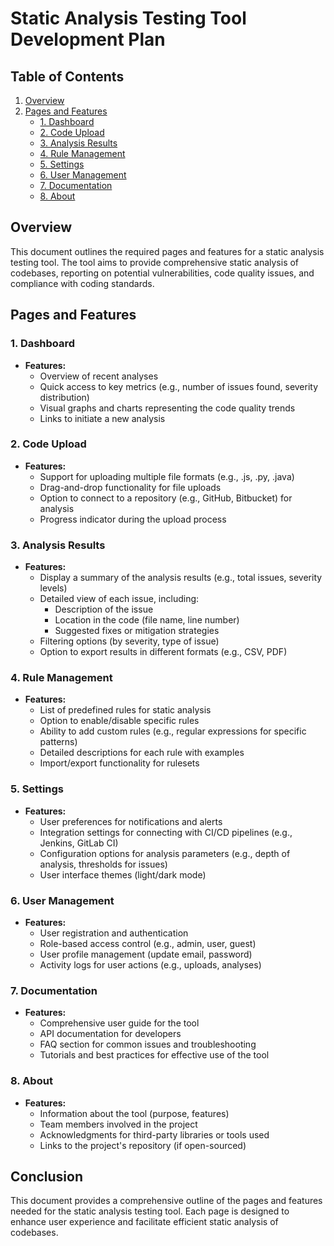# Static Analysis Testing Tool Development Plan

## Table of Contents
1. [Overview](#overview)
2. [Pages and Features](#pages-and-features)
   - [1. Dashboard](#1-dashboard)
   - [2. Code Upload](#2-code-upload)
   - [3. Analysis Results](#3-analysis-results)
   - [4. Rule Management](#4-rule-management)
   - [5. Settings](#5-settings)
   - [6. User Management](#6-user-management)
   - [7. Documentation](#7-documentation)
   - [8. About](#8-about)

## Overview
This document outlines the required pages and features for a static analysis testing tool. The tool aims to provide comprehensive static analysis of codebases, reporting on potential vulnerabilities, code quality issues, and compliance with coding standards.

## Pages and Features

### 1. Dashboard
- **Features:**
  - Overview of recent analyses
  - Quick access to key metrics (e.g., number of issues found, severity distribution)
  - Visual graphs and charts representing the code quality trends
  - Links to initiate a new analysis

### 2. Code Upload
- **Features:**
  - Support for uploading multiple file formats (e.g., .js, .py, .java)
  - Drag-and-drop functionality for file uploads
  - Option to connect to a repository (e.g., GitHub, Bitbucket) for analysis
  - Progress indicator during the upload process

### 3. Analysis Results
- **Features:**
  - Display a summary of the analysis results (e.g., total issues, severity levels)
  - Detailed view of each issue, including:
    - Description of the issue
    - Location in the code (file name, line number)
    - Suggested fixes or mitigation strategies
  - Filtering options (by severity, type of issue)
  - Option to export results in different formats (e.g., CSV, PDF)

### 4. Rule Management
- **Features:**
  - List of predefined rules for static analysis
  - Option to enable/disable specific rules
  - Ability to add custom rules (e.g., regular expressions for specific patterns)
  - Detailed descriptions for each rule with examples
  - Import/export functionality for rulesets

### 5. Settings
- **Features:**
  - User preferences for notifications and alerts
  - Integration settings for connecting with CI/CD pipelines (e.g., Jenkins, GitLab CI)
  - Configuration options for analysis parameters (e.g., depth of analysis, thresholds for issues)
  - User interface themes (light/dark mode)

### 6. User Management
- **Features:**
  - User registration and authentication
  - Role-based access control (e.g., admin, user, guest)
  - User profile management (update email, password)
  - Activity logs for user actions (e.g., uploads, analyses)

### 7. Documentation
- **Features:**
  - Comprehensive user guide for the tool
  - API documentation for developers
  - FAQ section for common issues and troubleshooting
  - Tutorials and best practices for effective use of the tool

### 8. About
- **Features:**
  - Information about the tool (purpose, features)
  - Team members involved in the project
  - Acknowledgments for third-party libraries or tools used
  - Links to the project's repository (if open-sourced)

## Conclusion
This document provides a comprehensive outline of the pages and features needed for the static analysis testing tool. Each page is designed to enhance user experience and facilitate efficient static analysis of codebases.
